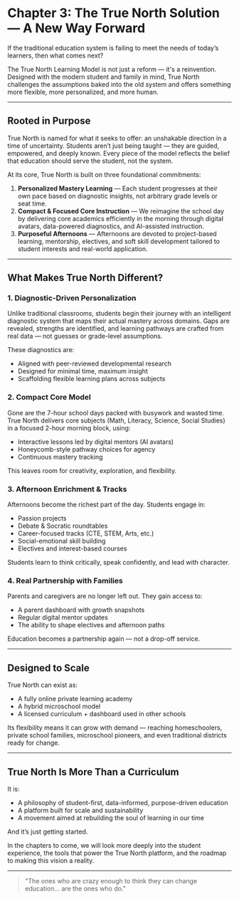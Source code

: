 # Chapter 3: The True North Solution — A New Way Forward

If the traditional education system is failing to meet the needs of today’s learners, then what comes next?

The True North Learning Model is not just a reform — it's a reinvention. Designed with the modern student and family in mind, True North challenges the assumptions baked into the old system and offers something more flexible, more personalized, and more human.

---

## Rooted in Purpose

True North is named for what it seeks to offer: an unshakable direction in a time of uncertainty. Students aren’t just being taught — they are guided, empowered, and deeply known. Every piece of the model reflects the belief that education should serve the student, not the system.

At its core, True North is built on three foundational commitments:

1. **Personalized Mastery Learning** — Each student progresses at their own pace based on diagnostic insights, not arbitrary grade levels or seat time.
2. **Compact & Focused Core Instruction** — We reimagine the school day by delivering core academics efficiently in the morning through digital avatars, data-powered diagnostics, and AI-assisted instruction.
3. **Purposeful Afternoons** — Afternoons are devoted to project-based learning, mentorship, electives, and soft skill development tailored to student interests and real-world application.

---

## What Makes True North Different?

### 1. Diagnostic-Driven Personalization

Unlike traditional classrooms, students begin their journey with an intelligent diagnostic system that maps their actual mastery across domains. Gaps are revealed, strengths are identified, and learning pathways are crafted from real data — not guesses or grade-level assumptions.

These diagnostics are:
- Aligned with peer-reviewed developmental research
- Designed for minimal time, maximum insight
- Scaffolding flexible learning plans across subjects

### 2. Compact Core Model

Gone are the 7-hour school days packed with busywork and wasted time. True North delivers core subjects (Math, Literacy, Science, Social Studies) in a focused 2-hour morning block, using:
- Interactive lessons led by digital mentors (AI avatars)
- Honeycomb-style pathway choices for agency
- Continuous mastery tracking

This leaves room for creativity, exploration, and flexibility.

### 3. Afternoon Enrichment & Tracks

Afternoons become the richest part of the day. Students engage in:
- Passion projects
- Debate & Socratic roundtables
- Career-focused tracks (CTE, STEM, Arts, etc.)
- Social-emotional skill building
- Electives and interest-based courses

Students learn to think critically, speak confidently, and lead with character.

### 4. Real Partnership with Families

Parents and caregivers are no longer left out. They gain access to:
- A parent dashboard with growth snapshots
- Regular digital mentor updates
- The ability to shape electives and afternoon paths

Education becomes a partnership again — not a drop-off service.

---

## Designed to Scale

True North can exist as:
- A fully online private learning academy
- A hybrid microschool model
- A licensed curriculum + dashboard used in other schools

Its flexibility means it can grow with demand — reaching homeschoolers, private school families, microschool pioneers, and even traditional districts ready for change.

---

## True North Is More Than a Curriculum

It is:
- A philosophy of student-first, data-informed, purpose-driven education
- A platform built for scale and sustainability
- A movement aimed at rebuilding the soul of learning in our time

And it’s just getting started.

In the chapters to come, we will look more deeply into the student experience, the tools that power the True North platform, and the roadmap to making this vision a reality.

---

> "The ones who are crazy enough to think they can change education... are the ones who do."
